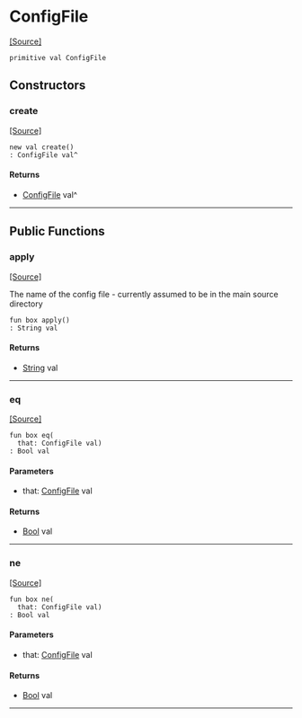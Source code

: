 # ConfigFile
<span class="source-link">[[Source]](src/mqtt-configurator/iniStrings.md#L-0-5)</span>
```pony
primitive val ConfigFile
```

## Constructors

### create
<span class="source-link">[[Source]](src/mqtt-configurator/iniStrings.md#L-0-5)</span>


```pony
new val create()
: ConfigFile val^
```

#### Returns

* [ConfigFile](mqtt-configurator-ConfigFile.md) val^

---

## Public Functions

### apply
<span class="source-link">[[Source]](src/mqtt-configurator/iniStrings.md#L-0-5)</span>


The name of the config file - currently assumed to be in the main source directory


```pony
fun box apply()
: String val
```

#### Returns

* [String](builtin-String.md) val

---

### eq
<span class="source-link">[[Source]](src/mqtt-configurator/iniStrings.md#L-0-5)</span>


```pony
fun box eq(
  that: ConfigFile val)
: Bool val
```
#### Parameters

*   that: [ConfigFile](mqtt-configurator-ConfigFile.md) val

#### Returns

* [Bool](builtin-Bool.md) val

---

### ne
<span class="source-link">[[Source]](src/mqtt-configurator/iniStrings.md#L-0-5)</span>


```pony
fun box ne(
  that: ConfigFile val)
: Bool val
```
#### Parameters

*   that: [ConfigFile](mqtt-configurator-ConfigFile.md) val

#### Returns

* [Bool](builtin-Bool.md) val

---

